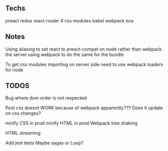 

## Techs
preact
redux
react-router 4
css modules
babel
webpack
koa

## Notes
Using aliasing to set react to preact-compat on node rather than webpack the server
using webpack to do the same for the bundle

To get css modules importing on server side need to use webpack loaders for node



## TODOS
Bug where dom order is not respected

Post css doesnt WORK because of webpack apparently.???
Does it update on css changes?

minify CSS in prod
minify HTML in prod
Webpack tree shaking

HTML streaming

Add jest tests
Maybe sagas or Loop?
